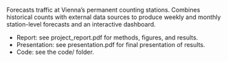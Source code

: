 Forecasts traffic at Vienna’s permanent counting stations. Combines historical counts with external data sources to produce weekly and monthly station-level forecasts and an interactive dashboard.
- Report: see project_report.pdf for methods, figures, and results.
- Presentation: see presentation.pdf for final presentation of results.
- Code: see the code/ folder.
